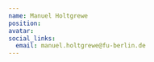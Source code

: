 ```yaml
---
name: Manuel Holtgrewe
position:
avatar:
social_links:
  email: manuel.holtgrewe@fu-berlin.de
---
```

